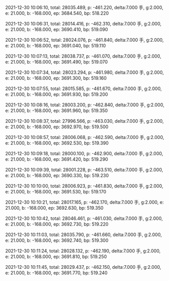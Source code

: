 2021-12-30 10:06:10, total: 28035.489, p: -461.220, delta:7.000 手, g:2.000, e: 21.000, b: -168.000, ep: 3684.540, bp: 518.220

2021-12-30 10:06:31, total: 28014.416, p: -462.310, delta:7.000 手, g:2.000, e: 21.000, b: -168.000, ep: 3690.410, bp: 519.090

2021-12-30 10:06:52, total: 28024.076, p: -461.840, delta:7.000 手, g:2.000, e: 21.000, b: -168.000, ep: 3691.040, bp: 519.110

2021-12-30 10:07:13, total: 28038.737, p: -461.070, delta:7.000 手, g:2.000, e: 21.000, b: -168.000, ep: 3691.490, bp: 519.070

2021-12-30 10:07:34, total: 28023.294, p: -461.980, delta:7.000 手, g:2.000, e: 21.000, b: -168.000, ep: 3691.300, bp: 519.160

2021-12-30 10:07:55, total: 28015.585, p: -461.670, delta:7.000 手, g:2.000, e: 21.000, b: -168.000, ep: 3691.930, bp: 519.200

2021-12-30 10:08:16, total: 28003.200, p: -462.840, delta:7.000 手, g:2.000, e: 21.000, b: -168.000, ep: 3691.960, bp: 519.350

2021-12-30 10:08:37, total: 27996.566, p: -463.030, delta:7.000 手, g:2.000, e: 21.000, b: -168.000, ep: 3692.970, bp: 519.500

2021-12-30 10:08:57, total: 28006.068, p: -462.590, delta:7.000 手, g:2.000, e: 21.000, b: -168.000, ep: 3692.530, bp: 519.390

2021-12-30 10:09:18, total: 28000.100, p: -462.900, delta:7.000 手, g:2.000, e: 21.000, b: -168.000, ep: 3691.420, bp: 519.290

2021-12-30 10:09:39, total: 28001.228, p: -463.510, delta:7.000 手, g:2.000, e: 21.000, b: -168.000, ep: 3690.330, bp: 519.230

2021-12-30 10:10:00, total: 28006.923, p: -461.830, delta:7.000 手, g:2.000, e: 21.000, b: -168.000, ep: 3691.530, bp: 519.170

2021-12-30 10:10:21, total: 28017.165, p: -462.170, delta:7.000 手, g:2.000, e: 21.000, b: -168.000, ep: 3692.630, bp: 519.350

2021-12-30 10:10:42, total: 28046.461, p: -461.030, delta:7.000 手, g:2.000, e: 21.000, b: -168.000, ep: 3692.730, bp: 519.220

2021-12-30 10:11:03, total: 28035.790, p: -461.660, delta:7.000 手, g:2.000, e: 21.000, b: -168.000, ep: 3692.740, bp: 519.300

2021-12-30 10:11:24, total: 28028.132, p: -462.190, delta:7.000 手, g:2.000, e: 21.000, b: -168.000, ep: 3691.810, bp: 519.250

2021-12-30 10:11:45, total: 28029.437, p: -462.150, delta:7.000 手, g:2.000, e: 21.000, b: -168.000, ep: 3691.770, bp: 519.240